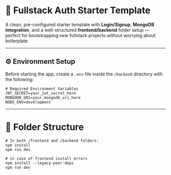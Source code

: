 # 🔐 Fullstack Auth Starter Template

A clean, pre-configured starter template with **Login/Signup**, **MongoDB integration**, and a well-structured **frontend/backend** folder setup — perfect for bootstrapping new fullstack projects without worrying about boilerplate.


---

## ⚙️ Environment Setup

Before starting the app, create a `.env` file inside the `/backend` directory with the following:

```env
# Required Environment Variables
JWT_SECRET=your_jwt_secret_here
MONGODB_URI=your_mongodb_uri_here
NODE_ENV=development
```

---
# 📁 Folder Structure

```env
# In both /frontend and /backend folders:
npm install
npm run dev

# in case of frontend install errors
npm install --legacy-peer-deps
npm run dev



